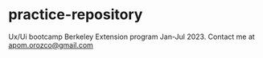 # practice-repository
Ux/Ui bootcamp Berkeley Extension program Jan-Jul 2023.
Contact me at apom.orozco@gmail.com
